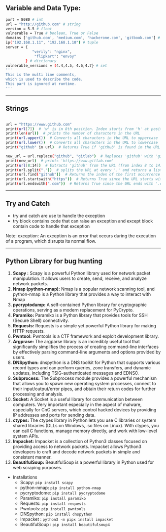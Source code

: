## Variable and Data Type:
```bash
port = 8080 # int
url = "http://github.com" # string
version = 5.5 # float
vulnerable = True # boolean, True or False
domains ['github.com', 'medium.com', 'hackerone.com', 'gitbook.com'] # list
ip("192.168.1.11", "192.168.1.10") # tuple
server = {
            "verily": "nginx",
             "flipkart": "envoy"
         } # dictionary
vulnerable_versions = (4.4,4.5, 4.6,4.7} # set
'''
This is the multi line comments,
which is used to describe the code.
This part is ignored at runtime.
'''
```
---
## Strings
```bash

url = "https://www.github.com"
print(url[7])  # 'w' is in 8th position. Index starts from 'h' at position 0.
print(len(url))  # prints the number of characters in the URL
print(url.upper())  # Converts all characters in the URL to uppercase
print(url.lower())  # Converts all characters in the URL to lowercase
print("github" in url)  # Returns True if 'github' is found in the URL

new_url = url.replace("github", "gitlab")  # Replaces 'github' with 'gitlab'
print(new_url)  # prints 'https://www.gitlab.com'
print(url[8:14])  # Extracts 'github' from the URL (from index 8 to 14)
print(url.split("."))  # splits the URL at every '.' and returns a list
print(url.find("github"))  # Returns the index of the first occurrence of 'github'
print(url.startswith("https"))  # Returns True since the URL starts with 'https'
print(url.endswith(".com"))  # Returns True since the URL ends with '.com'

```
---

## Try and Catch 
- try and catch are use to handle the exception 
- try block contains code that can raise an exception and except block contain code to handle that exception

Note: exception: An exception is an error that occurs during the execution of a program, which disrupts its normal flow.

---

## Python Library for bug hunting

1. **Scapy :** Scapy is a powerful Python library used for network packet manipulation. It allows users to create, send, receive, and analyze network packets.
2. **Nmap (python-nmap):** Nmap is a popular network scanning tool, and python-nmap is a Python library that provides a way to interact with Nmap
3. **pycryptodump:**  A self-contained Python library for cryptographic operations, serving as a modern replacement for PyCrypto.
4. **Paramiko:** Paramiko is a Python library that provides tools for SSH (Secure Shell) connectivity.
5. **Requests:** Requests is a simple yet powerful Python library for making HTTP requests.
6. **Pwntool:** Pwntools is a CTF framework and exploit development library.
7. **Argprase:**  The argparse library is an incredibly useful tool that significantly simplifies the process of creating command-line interfaces by effectively parsing command-line arguments and options provided by users.
8. **DNSpython:**  dnspython is a DNS toolkit for Python that supports various record types and can perform queries, zone transfers, and dynamic updates, including TSIG-authenticated messages and EDNS0.
9. **Subprocess:** The Subprocess module provides a powerful mechanism that allows you to spawn new operating system processes, connect to their input/output/error pipes, and obtain their return codes for further processing and analysis.
10. **Socket:**  A Socket is a useful library for communication between computers. Very important especially in the aspect of malware, especially for CnC servers, which control hacked devices by providing IP addresses and ports for sending data.
11. **ctypes:**  The ctypes library in Python lets you use C libraries or system shared libraries (DLLs on Windows, .so files on Linux). With ctypes, you can call C functions, manage memory directly, and work with low-level system APIs. 
12. **Impacket:** Impacket is a collection of Python3 classes focused on providing access to network packets. Impacket allows Python3 developers to craft and decode network packets in simple and consistent manner.
13. **BeautifulSoup:** BeautifulSoup is a powerful library in Python used for web scraping purposes.

- Installations
    - Scapy: `pip install scapy`
    - python-nmap: `pip install python-nmap`
    - pycryptodome: `pip install pycryptodome`
    - Paramiko: `pip install paramiko`
    - Requests: `pip install requests`
    - Pwntools: `pip install pwntools`
    - DNSpython: `pip install dnspython`
    - Impacket : `python3 -m pipx install impacket`
    - BeautifulSoup : `pip install beautifulsoup4`
